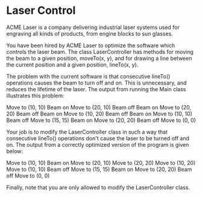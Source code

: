 # Laser Control

ACME Laser is a company delivering industrial laser systems used for engraving all kinds of products, from
engine blocks to sun glasses.

You have been hired by ACME Laser to optimize the software which controls the laser beam. The class LaserController
has methods for moving the beam to a given position, moveTo(x, y), and for drawing a line between the current position
and a given position, lineTo(x, y).

The problem with the current software is that consecutive lineTo() operations causes the beam to turn off and on.
This is unnecessary, and reduces the lifetime of the laser. The output from running the Main class illustrates this problem:

Move to (10, 10)
Beam on
Move to (20, 10)
Beam off
Beam on
Move to (20, 20)
Beam off
Beam on
Move to (10, 20)
Beam off
Beam on
Move to (10, 10)
Beam off
Move to (15, 15)
Beam on
Move to (20, 20)
Beam off
Move to (0, 0)

Your job is to modify the LaserController class in such a way that consecutive lineTo() operations don't cause the laser to be
turned off and on. The output from a correctly optimized version of the program is given below:

Move to (10, 10)
Beam on
Move to (20, 10)
Move to (20, 20)
Move to (10, 20)
Move to (10, 10)
Beam off
Move to (15, 15)
Beam on
Move to (20, 20)
Beam off
Move to (0, 0)

Finally, note that you are only allowed to modify the LaserController class.

